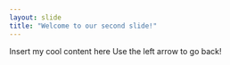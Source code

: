 ```yaml
---
layout: slide
title: "Welcome to our second slide!"
---
```

Insert my cool content here
Use the left arrow to go back!

